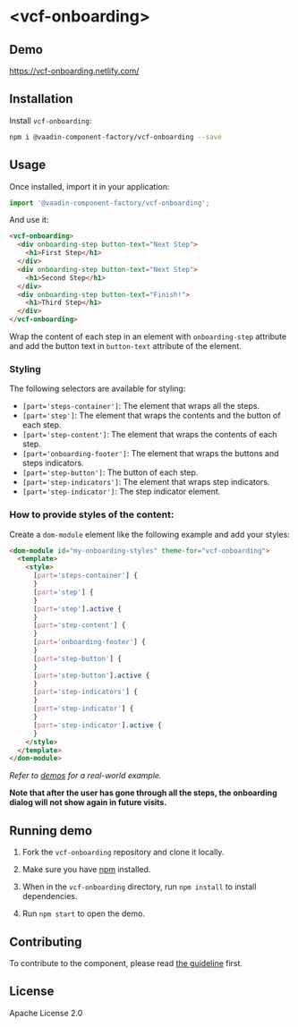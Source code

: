 # &lt;vcf-onboarding&gt;

## Demo

https://vcf-onboarding.netlify.com/

## Installation

Install `vcf-onboarding`:

```sh
npm i @vaadin-component-factory/vcf-onboarding --save
```

## Usage

Once installed, import it in your application:

```js
import '@vaadin-component-factory/vcf-onboarding';
```

And use it:

```html
<vcf-onboarding>
  <div onboarding-step button-text="Next Step">
    <h1>First Step</h1>
  </div>
  <div onboarding-step button-text="Next Step">
    <h1>Second Step</h1>
  </div>
  <div onboarding-step button-text="Finish!">
    <h1>Third Step</h1>
  </div>
</vcf-onboarding>
```

Wrap the content of each step in an element with `onboarding-step` attribute and add the button text in `button-text` attribute of the element.

### Styling

The following selectors are available for styling:

- `[part='steps-container']`: The element that wraps all the steps.
- `[part='step']`: The element that wraps the contents and the button of each step.
- `[part='step-content']`: The element that wraps the contents of each step.
- `[part='onboarding-footer']`: The element that wraps the buttons and steps indicators.
- `[part='step-button']`: The button of each step.
- `[part='step-indicators']`: The element that wraps step indicators.
- `[part='step-indicator']`: The step indicator element.

### How to provide styles of the content:

Create a `dom-module` element like the following example and add your styles:

```html
<dom-module id="my-onboarding-styles" theme-for="vcf-onboarding">
  <template>
    <style>
      [part='steps-container'] {
      }
      [part='step'] {
      }
      [part='step'].active {
      }
      [part='step-content'] {
      }
      [part='onboarding-footer'] {
      }
      [part='step-button'] {
      }
      [part='step-button'].active {
      }
      [part='step-indicators'] {
      }
      [part='step-indicator'] {
      }
      [part='step-indicator'].active {
      }
    </style>
  </template>
</dom-module>
```

_Refer to [demos](https://vcf-onboarding.netlify.com/) for a real-world example._

**Note that after the user has gone through all the steps, the onboarding dialog will not show again in future visits.**

## Running demo

1. Fork the `vcf-onboarding` repository and clone it locally.

1. Make sure you have [npm](https://www.npmjs.com/) installed.

1. When in the `vcf-onboarding` directory, run `npm install` to install dependencies.

1. Run `npm start` to open the demo.

## Contributing

To contribute to the component, please read [the guideline](https://github.com/vaadin/vaadin-core/blob/master/CONTRIBUTING.md) first.

## License

Apache License 2.0